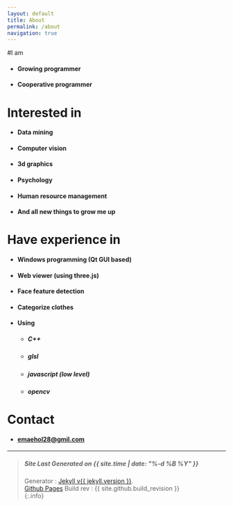 ```yaml
---
layout: default
title: About
permalink: /about
navigation: true
---
```


#I am
* #### Growing programmer
* #### Cooperative programmer


# Interested in 
* #### Data mining
* #### Computer vision
* #### 3d graphics
* #### Psychology
* #### Human resource management
* #### And all new things to grow me up

# Have experience in
* #### Windows programming (Qt GUI based)
* #### Web viewer (using three.js)
* #### Face feature detection
* #### Categorize clothes
* #### Using
  * ##### C++
  * ##### glsl
  * ##### javascript (low level)
  * ##### opencv

# Contact
* #### emaehol28@gmil.com

----

> ##### Site Last Generated on {{ site.time | date: "%-d %B %Y"  }}
>
> Generator : [Jekyll v{{ jekyll.version }}](http://jekyllrb.com/).<br/>
> [Github Pages](https://pages.github.com/) Build rev : {{ site.github.build_revision }}<br/>
{:.info}